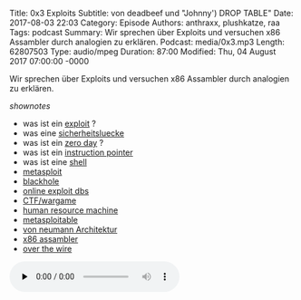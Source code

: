 Title: 0x3 Exploits
Subtitle: von deadbeef und "Johnny') DROP TABLE"
Date: 2017-08-03 22:03
Category: Episode
Authors: anthraxx, plushkatze, raa 
Tags: podcast
Summary: Wir sprechen über Exploits und versuchen x86 Assambler durch analogien zu erklären. 
Podcast: media/0x3.mp3
Length: 62807503
Type: audio/mpeg
Duration: 87:00
Modified: Thu, 04 August 2017 07:00:00 -0000

Wir sprechen über Exploits und versuchen x86 Assambler durch analogien zu erklären. 

*shownotes*

* was ist ein [exploit](https://de.wikipedia.org/wiki/Exploit) ?
* was eine [sicherheitsluecke](https://de.wikipedia.org/wiki/Sicherheitsl%C3%BCcke_(Software))
* was ist ein [zero day](https://de.wikipedia.org/wiki/Exploit#Zero-Day-Exploit) ?
* was ist ein [instruction pointer](https://de.wikipedia.org/wiki/Befehlsz%C3%A4hler) 
* was ist eine [shell](https://de.wikipedia.org/wiki/Shell_(Betriebssystem))
* [metasploit](https://www.rapid7.com/products/metasploit/download/editions/)
* [blackhole](https://en.wikipedia.org/wiki/Blackhole_exploit_kit)
* [online exploit dbs](https://www.exploit-db.com/)
* [CTF/wargame](https://en.wikipedia.org/wiki/Wargame_(hacking))
* [human resource machine](https://tomorrowcorporation.com/humanresourcemachine)
* [metasploitable](http://sourceforge.net/projects/metasploitable/files/Metasploitable2/)
* [von neumann Architektur](https://en.wikipedia.org/wiki/Von_Neumann_architecture)
* [x86 assambler](https://en.wikipedia.org/wiki/X86_assembly_language)
* [over the wire](http://overthewire.org/wargames/)

<audio preload="none" controls="enabled"><source type="audio/mp3" src="https://shw.rickmer.org/media/0x3.mp3"></audio>
